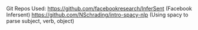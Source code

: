 Git Repos Used:
https://github.com/facebookresearch/InferSent (Facebook Infersent)
https://github.com/NSchrading/intro-spacy-nlp (Using spacy to parse subject, verb, object)
